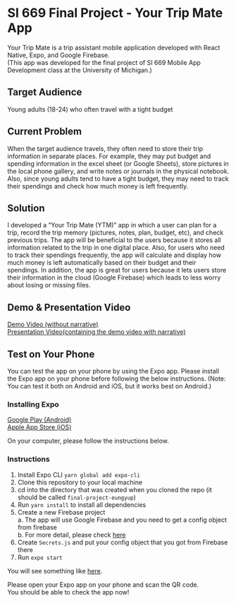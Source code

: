 # SI 669 Final Project - Your Trip Mate App
Your Trip Mate is a trip assistant mobile application developed with React Native, Expo, and Google Firebase.<br>
(This app was developed for the final project of SI 669 Mobile App Development class at the University of Michigan.)

## Target Audience
Young adults (18-24) who often travel with a tight budget

## Current Problem 
When the target audience travels, they often need to store their trip information in separate places. For example, they may put budget and spending information in the excel sheet (or Google Sheets), store pictures in the local phone gallery, and write notes or journals in the physical notebook. Also, since young adults tend to have a tight budget, they may need to track their spendings and check how much money is left frequently.

## Solution
I developed a “Your Trip Mate (YTM)” app in which a user can plan for a trip, record the trip memory (pictures, notes, plan, budget, etc), and check previous trips. The app will be beneficial to the users because it stores all information related to the trip in one digital place. Also, for users who need to track their spendings frequently, the app will calculate and display how much money is left automatically based on their budget and their spendings. In addition, the app is great for users because it lets users store their information in the cloud (Google Firebase) which leads to less worry about losing or missing files.

## Demo & Presentation Video
<a href="https://youtu.be/RvzG5Ue-8XQ">Demo Video (without narrative)</a><br>
<a href="https://www.loom.com/share/58a6c942e66742d7be22d2b8f1eba31f">Presentation Video(containing the demo video with narrative)</a>


## Test on Your Phone
You can test the app on your phone by using the Expo app. Please install the Expo app on your phone before following the below instructions. (Note: You can test it both on Android and iOS, but it works best on Android.)

### Installing Expo
<a href="https://play.google.com/store/apps/details?id=host.exp.exponent&hl=en_US&gl=US">Google Play (Android)</a><br>
<a href="https://apps.apple.com/us/app/expo-client/id982107779 ">Apple App Store (iOS)</a>

On your computer, please follow the instructions below. 
### Instructions

1. Install Expo CLI ``` yarn global add expo-cli ```
2. Clone this repository to your local machine
3. cd into the directory that was created when you cloned the repo (it should be called ```final-project-eungyup```)
4. Run ```yarn install``` to install all dependencies
5. Create a new Firebase project<br>
  a. The app will use Google Firebase and you need to get a config object from firebase<br>
  b. For more detail, please check <a href="https://firebase.google.com/docs/web/setup">here</a>
6. Create ```Secrets.js``` and put your config object that you got from Firebase there
7. Run ```expo start```

You will see something like <a href="https://drive.google.com/file/d/1NCYVkZN1etFOa0pMFPESj0sHkVKRuOaE/view?usp=sharing">here</a>.

Please open your Expo app on your phone and scan the QR code.<br>
You should be able to check the app now!

